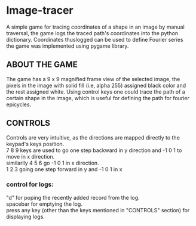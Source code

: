 # Image-tracer
A simple game for tracing coordinates of a shape in an image by manual traversal, the game logs the traced path's coordinates into the python dictionary.  Coordinates thuslogged can be used to define Fourier series<br />
the game was implemented using pygame library.

## ABOUT THE GAME
The game has a 9 x 9 magnified frame view of the selected image, the pixels in the image with solid fill (i.e, alpha 255) assigned black color and the rest assigned white.
Using control keys one could trace the path of a certain shape in the image, which is useful for defining the path for fourier epicycles.

## CONTROLS
Controls are very intuitive, as the directions are mapped directly to the keypad's keys position.<br/>
7 8 9 keys are used to go one step backward in y direction and -1 0 1 to move in x direction.<br/>
similarlly 4 5 6 go -1 0 1 in x direction. <br/>
1 2 3 going one step forward in y and -1 0 1 in x

### control for logs:
"d" for poping the recently added record from the log.<br/>
spacebar for emptying the log.<br/>
press any key (other than the keys mentioned in "CONTROLS" section) for displaying logs.<br/>
